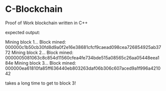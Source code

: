 # C-Blockchain
Proof of Work blockchain written in C++

expected output:

Mining block 1...
Block mined: 000000c1b50cb30fd8d9a0f2e16e38681cfcf9caead098cea726854925ab3772
Mining block 2...
Block mined: 0000005081063c8c854d11560cfea4fe734bde515a08565c26aa05448eea184e
Mining block 3...
Block mined: 000000ea61810fa85ff636440eb803263daf06b306c607aced9a1f996a421042

takes a long time to get to block 3!
